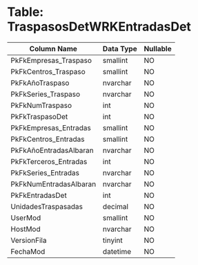 # Table: TraspasosDetWRKEntradasDet

| Column Name | Data Type | Nullable |
|-------------|-----------|----------|
| PkFkEmpresas_Traspaso | smallint | NO |
| PkFkCentros_Traspaso | smallint | NO |
| PkFkAñoTraspaso | nvarchar | NO |
| PkFkSeries_Traspaso | nvarchar | NO |
| PkFkNumTraspaso | int | NO |
| PkFkTraspasoDet | int | NO |
| PkFkEmpresas_Entradas | smallint | NO |
| PkFkCentros_Entradas | smallint | NO |
| PkFkAñoEntradasAlbaran | nvarchar | NO |
| PkFkTerceros_Entradas | int | NO |
| PkFkSeries_Entradas | nvarchar | NO |
| PkFkNumEntradasAlbaran | nvarchar | NO |
| PkFkEntradasDet | int | NO |
| UnidadesTraspasadas | decimal | NO |
| UserMod | smallint | NO |
| HostMod | nvarchar | NO |
| VersionFila | tinyint | NO |
| FechaMod | datetime | NO |
